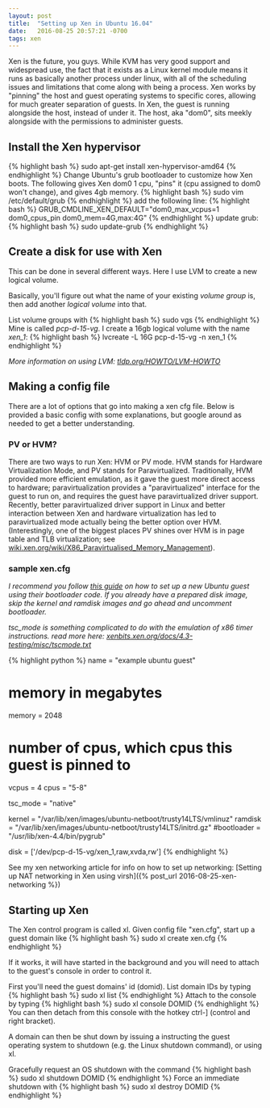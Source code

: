 ```yaml
---
layout: post
title:  "Setting up Xen in Ubuntu 16.04"
date:   2016-08-25 20:57:21 -0700
tags: xen
---
```


Xen is the future, you guys. While KVM has very good support and widespread use, the fact that it exists as a Linux kernel module means it runs as basically another process under linux, with all of the scheduling issues and limitations that come along with being a process. Xen works by "pinning" the host and guest operating systems to specific cores, allowing for much greater separation of guests. In Xen, the guest is running alongside the host, instead of under it. The host, aka "dom0", sits meekly alongside with the permissions to administer guests.

## Install the Xen hypervisor
{% highlight bash %}
sudo apt-get install xen-hypervisor-amd64
{% endhighlight %}
Change Ubuntu's grub bootloader to customize how Xen boots. The following gives Xen dom0 1 cpu, "pins" it (cpu assigned to dom0 won't change), and gives 4gb memory.
{% highlight bash %}
sudo vim /etc/default/grub
{% endhighlight %}
add the following line:
{% highlight bash %}
GRUB_CMDLINE_XEN_DEFAULT="dom0_max_vcpus=1 dom0_cpus_pin dom0_mem=4G,max:4G"
{% endhighlight %}
update grub:
{% highlight bash %}
sudo update-grub
{% endhighlight %}

## Create a disk for use with Xen
This can be done in several different ways. Here I use LVM to create a new logical volume.

Basically, you'll figure out what the name of your existing *volume group* is, then add another *logical volume* into that.

List volume groups with
{% highlight bash %}
sudo vgs
{% endhighlight %}
Mine is called *pcp-d-15-vg*. I create a 16gb logical volume with the name *xen_1*:
{% highlight bash %}
lvcreate -L 16G pcp-d-15-vg -n xen_1
{% endhighlight %}

*More information on using LVM: [tldp.org/HOWTO/LVM-HOWTO](http://tldp.org/HOWTO/LVM-HOWTO/)*

## Making a config file
There are a lot of options that go into making a xen cfg file. Below is provided a basic config with some explanations, but google around as needed to get a better understanding.

### PV or HVM?
There are two ways to run Xen: HVM or PV mode. HVM stands for Hardware Virtualization Mode, and PV stands for Paravirtualized. Traditionally, HVM provided more efficient emulation, as it gave the guest more direct access to hardware; paravirtualization provides a "paravirtualized" interface for the guest to run on, and requires the guest have paravirtualized driver support. Recently, better paravirtualized driver support in Linux and better interaction between Xen and hardware virtualization has led to paravirtualized mode actually being the better option over HVM. (Interestingly, one of the biggest places PV shines over HVM is in page table and TLB virtualization; see [wiki.xen.org/wiki/X86_Paravirtualised_Memory_Management](https://wiki.xen.org/wiki/X86_Paravirtualised_Memory_Management)).

### sample xen.cfg
*I recommend you follow [this guide](https://help.ubuntu.com/community/Xen) on how to set up a new Ubuntu guest using their bootloader code. If you already have a prepared disk image, skip the kernel and ramdisk images and go ahead and uncomment bootloader.*

*tsc_mode is something complicated to do with the emulation of x86 timer instructions. read more here: [xenbits.xen.org/docs/4.3-testing/misc/tscmode.txt](https://xenbits.xen.org/docs/4.3-testing/misc/tscmode.txt)*

{% highlight python %}
name = "example ubuntu guest"
# memory in megabytes
memory = 2048
# number of cpus, which cpus this guest is pinned to
vcpus = 4
cpus = "5-8"

tsc_mode = "native"

kernel = "/var/lib/xen/images/ubuntu-netboot/trusty14LTS/vmlinuz"
ramdisk = "/var/lib/xen/images/ubuntu-netboot/trusty14LTS/initrd.gz"
#bootloader = "/usr/lib/xen-4.4/bin/pygrub"

disk = ['/dev/pcp-d-15-vg/xen_1,raw,xvda,rw']
{% endhighlight %}

See my xen networking article for info on how to set up networking: [Setting up NAT networking in Xen using virsh]({% post_url 2016-08-25-xen-networking %})

## Starting up Xen
The Xen control program is called xl. Given config file "xen.cfg", start up a guest domain like
{% highlight bash %}
sudo xl create xen.cfg
{% endhighlight %}

If it works, it will have started in the background and you will need to attach to the guest's console in order to control it.

First you'll need the guest domains' id (domid). List domain IDs by typing
{% highlight bash %}
sudo xl list
{% endhighlight %}
Attach to the console by typing
{% highlight bash %}
sudo xl console DOMID
{% endhighlight %}
You can then detach from this console with the hotkey ctrl-] (control and right bracket).

A domain can then be shut down by issuing a instructing the guest operating system to shutdown (e.g. the Linux shutdown command), or using xl.

Gracefully request an OS shutdown with the command
{% highlight bash %}
sudo xl shutdown DOMID
{% endhighlight %}
Force an immediate shutdown with
{% highlight bash %}
sudo xl destroy DOMID
{% endhighlight %}
